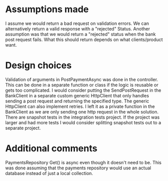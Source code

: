 # Assumptions made
I assume we would return a bad request on validation errors. We can alternatively return a valid response with a "rejected" Status. 
Another assumption was that we would return a "rejected" status when the bank post request fails. What this should return depends on what clients/product want. 

# Design choices
Validation of arguments in PostPaymentAsync was done in the controller. This can be done in a separate function or class if the logic is reusable or gets too complicated.
I would consider putting the SendPostRequest in the BankClient in a separate custom generic HttpClient that only handles sending a post request and returning the specified type. The generic HttpClient can also implement retries. I left it as a private function in the BankClient as we are only sending one http request in the whole solution. 
There are snapshot tests in the integration tests project. If the project was larger and had more tests I would consider splitting snapshot tests out to a separate project. 

# Additional comments
PaymentsRepository Get() is async even though it doesn't need to be. This was done assuming that the payments repository would use an actual database instead of just a local collection. 